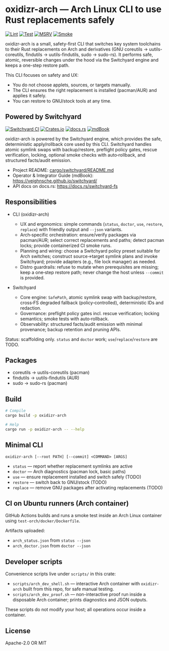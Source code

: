 # oxidizr-arch — Arch Linux CLI to use Rust replacements safely

[![Lint](https://github.com/veighnsche/oxidizr-arch/actions/workflows/lint.yml/badge.svg)](https://github.com/veighnsche/oxidizr-arch/actions/workflows/lint.yml)
[![Test](https://github.com/veighnsche/oxidizr-arch/actions/workflows/test.yml/badge.svg)](https://github.com/veighnsche/oxidizr-arch/actions/workflows/test.yml)
[![MSRV](https://github.com/veighnsche/oxidizr-arch/actions/workflows/msrv.yml/badge.svg)](https://github.com/veighnsche/oxidizr-arch/actions/workflows/msrv.yml)
[![Smoke](https://github.com/veighnsche/oxidizr-arch/actions/workflows/smoke.yml/badge.svg)](https://github.com/veighnsche/oxidizr-arch/actions/workflows/smoke.yml)

oxidizr-arch is a small, safety-first CLI that switches key system toolchains to their
Rust replacements on Arch and derivatives (GNU coreutils → uutils-coreutils, findutils → uutils-findutils, sudo → sudo-rs).
It performs safe, atomic, reversible changes under the hood via the Switchyard engine and keeps a one-step restore path.

This CLI focuses on safety and UX:

- You do not choose applets, sources, or targets manually.
- The CLI ensures the right replacement is installed (pacman/AUR) and applies it safely.
- You can restore to GNU/stock tools at any time.

## Powered by Switchyard

[![Switchyard CI](https://github.com/veighnsche/switchyard/actions/workflows/test.yml/badge.svg)](https://github.com/veighnsche/switchyard/actions/workflows/test.yml)
[![Crates.io](https://img.shields.io/crates/v/switchyard-fs.svg)](https://crates.io/crates/switchyard-fs)
[![docs.rs](https://img.shields.io/docsrs/switchyard-fs)](https://docs.rs/switchyard-fs)
[![mdBook](https://img.shields.io/badge/book-mdBook-blue)](https://veighnsche.github.io/switchyard/)

oxidizr-arch is powered by the Switchyard engine, which provides the safe, deterministic apply/rollback core used by this CLI. Switchyard handles atomic symlink swaps with backup/restore, preflight policy gates, rescue verification, locking, optional smoke checks with auto‑rollback, and structured facts/audit emission.

- Project README: [cargo/switchyard/README.md](../switchyard/README.md)
- Operator & Integrator Guide (mdBook): <https://veighnsche.github.io/switchyard/>
- API docs on docs.rs: <https://docs.rs/switchyard-fs>

## Responsibilities

- CLI (oxidizr-arch)
  - UX and ergonomics: simple commands (`status`, `doctor`, `use`, `restore`, `replace`) with friendly output and `--json` variants.
  - Arch‑specific orchestration: ensure/verify packages via pacman/AUR; select correct replacements and paths; detect pacman locks; provide containerized CI smoke runs.
  - Planning and wiring: choose a Switchyard policy preset suitable for Arch switches; construct source→target symlink plans and invoke Switchyard; provide adapters (e.g., file lock manager) as needed.
  - Distro guardrails: refuse to mutate when prerequisites are missing; keep a one‑step restore path; never change the host unless `--commit` is provided.

- Switchyard
  - Core engine: `SafePath`, atomic symlink swap with backup/restore, cross‑FS degraded fallback (policy‑controlled), deterministic IDs and redaction.
  - Governance: preflight policy gates incl. rescue verification; locking semantics; smoke tests with auto‑rollback.
  - Observability: structured facts/audit emission with minimal provenance; backup retention and pruning APIs.

Status: scaffolding only. `status` and `doctor` work; `use`/`replace`/`restore` are TODO.

## Packages

- coreutils → uutils-coreutils (pacman)
- findutils → uutils-findutils (AUR)
- sudo → sudo-rs (pacman)

## Build

```bash
# Compile
cargo build -p oxidizr-arch

# Help
cargo run -p oxidizr-arch -- --help
```

## Minimal CLI

```text
oxidizr-arch [--root PATH] [--commit] <COMMAND> [ARGS]
```

- `status` — report whether replacement symlinks are active
- `doctor` — Arch diagnostics (pacman lock, basic paths)
- `use` — ensure replacement installed and switch safely (TODO)
- `restore` — switch back to GNU/stock (TODO)
- `replace` — remove GNU packages after activating replacements (TODO)

## CI on Ubuntu runners (Arch container)

GitHub Actions builds and runs a smoke test inside an Arch Linux container using `test-orch/docker/Dockerfile`.

Artifacts uploaded:

- `arch_status.json` from `status --json`
- `arch_doctor.json` from `doctor --json`

## Developer scripts

Convenience scripts live under `scripts/` in this crate:

- `scripts/arch_dev_shell.sh` — interactive Arch container with `oxidizr-arch` built from this repo, for safe manual testing.
- `scripts/arch_dev_proof.sh` — non-interactive proof run inside a disposable Arch container; prints diagnostics and JSON outputs.

These scripts do not modify your host; all operations occur inside a container.

## License

Apache-2.0 OR MIT
